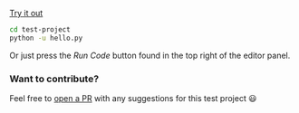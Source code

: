



[Try it out](https://app.codeanywhere.com/#https://github.com/Codeanywhere-Templates/python)


```sh
cd test-project
python -u hello.py
```
Or just press the *Run Code* button found in the top right of the editor panel.
### Want to contribute?

Feel free to [open a PR](https://github.com/Codeanywhere-Templates/python) with any suggestions for this test project 😃 
